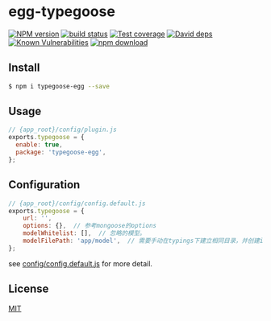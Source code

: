 # egg-typegoose

[![NPM version][npm-image]][npm-url]
[![build status][travis-image]][travis-url]
[![Test coverage][codecov-image]][codecov-url]
[![David deps][david-image]][david-url]
[![Known Vulnerabilities][snyk-image]][snyk-url]
[![npm download][download-image]][download-url]

[npm-image]: https://img.shields.io/npm/v/egg-typegoose.svg?style=flat-square
[npm-url]: https://npmjs.org/package/egg-typegoose
[travis-image]: https://img.shields.io/travis/eggjs/egg-typegoose.svg?style=flat-square
[travis-url]: https://travis-ci.org/eggjs/egg-typegoose
[codecov-image]: https://img.shields.io/codecov/c/github/eggjs/egg-typegoose.svg?style=flat-square
[codecov-url]: https://codecov.io/github/eggjs/egg-typegoose?branch=master
[david-image]: https://img.shields.io/david/eggjs/egg-typegoose.svg?style=flat-square
[david-url]: https://david-dm.org/eggjs/egg-typegoose
[snyk-image]: https://snyk.io/test/npm/egg-typegoose/badge.svg?style=flat-square
[snyk-url]: https://snyk.io/test/npm/egg-typegoose
[download-image]: https://img.shields.io/npm/dm/egg-typegoose.svg?style=flat-square
[download-url]: https://npmjs.org/package/egg-typegoose

<!--
Description here.
-->

## Install

```bash
$ npm i typegoose-egg --save
```

## Usage

```js
// {app_root}/config/plugin.js
exports.typegoose = {
  enable: true,
  package: 'typegoose-egg',
};
```

## Configuration

```js
// {app_root}/config/config.default.js
exports.typegoose = {
    url: '',
    options: {},  // 参考mongoose的options
    modelWhitelist: [],  // 忽略的模型。
    modelFilePath: 'app/model',  // 需要手动在typings下建立相同目录，并创建index.d.ts文件。后续在项目启动时会自动生成
};
```



see [config/config.default.js](config/config.default.js) for more detail.

## License

[MIT](LICENSE)
